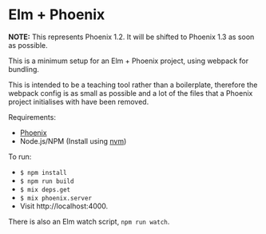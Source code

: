 # Elm + Phoenix

__NOTE:__ This represents Phoenix 1.2. It will be shifted to Phoenix 1.3 as soon as possible.

This is a minimum setup for an Elm + Phoenix project, using webpack for bundling.

This is intended to be a teaching tool rather than a boilerplate, therefore the webpack config is as small as possible and a lot of the files that a Phoenix project initialises with have been removed.

Requirements:
- [Phoenix](http://www.phoenixframework.org/docs/installation)
- Node.js/NPM (Install using [nvm](https://github.com/creationix/nvm))

To run:
- `$ npm install`
- `$ npm run build`
- `$ mix deps.get`
- `$ mix phoenix.server`
- Visit http://localhost:4000.

There is also an Elm watch script, `npm run watch`.
